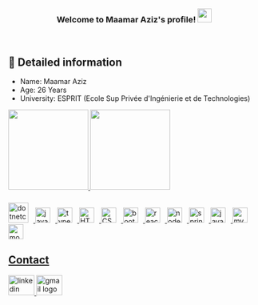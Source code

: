 <h3 align="center">
  Welcome to Maamar Aziz's profile!
    <img src="https://media.giphy.com/media/hvRJCLFzcasrR4ia7z/giphy.gif" width="28">
</h3>

<br/>
<!-- Some badges are from https://github.com/Ileriayo/markdown-badges -->


## :notebook_with_decorative_cover: Detailed information

- Name: Maamar Aziz
- Age: 26 Years
- University: ESPRIT (Ecole Sup Privée d'Ingénierie et de Technologies)
<div>
  <a href="https://github.com/AzizMaamar">
  <img height="160em" src="https://github-readme-stats.vercel.app/api?username=AzizMaamar&show_icons=true&theme=vue-dark&include_all_commits=true&count_private=true"/>
    
   
  <img height="160em" src="https://github-readme-stats.vercel.app/api/top-langs/?username=AzizMaamar&layout=compact&langs_count=16&theme=vue-dark"/>
</div>

###
  
<div align="left">
    <img  alt="dotnetcore" width="40px" src="https://cdn.jsdelivr.net/gh/devicons/devicon/icons/dotnetcore/dotnetcore-original.svg" style="padding-right:10px;"/>
  <img alt="javascript" width="30px" src="https://cdn.jsdelivr.net/gh/devicons/devicon/icons/javascript/javascript-original.svg" style="padding-right:10px;"/>
  <img alt="typescript" width="30px" src="https://cdn.jsdelivr.net/gh/devicons/devicon/icons/typescript/typescript-original.svg" style="padding-right:10px;"/>
  <img alt="HTML5" width="30px" src="https://cdn.jsdelivr.net/gh/devicons/devicon/icons/html5/html5-original.svg" style="padding-right:10px;"/>
  <img alt="CSS3" width="30px" src="https://cdn.jsdelivr.net/gh/devicons/devicon/icons/css3/css3-original.svg" style="padding-right:10px;"/>
  <img alt="bootstrap" width="30px" src="https://cdn.jsdelivr.net/gh/devicons/devicon/icons/bootstrap/bootstrap-original.svg" style="padding-right:10px;"/>
  <img alt="react" width="30px" src="https://cdn.jsdelivr.net/gh/devicons/devicon/icons/react/react-original.svg"style="padding-right:10px;"/>
  <img alt="nodejs" width="30px" src="https://cdn.jsdelivr.net/gh/devicons/devicon/icons/nodejs/nodejs-original.svg" style="padding-right:10px;"/>
  <img alt="spring" width="30px" src="https://cdn.jsdelivr.net/gh/devicons/devicon/icons/spring/spring-original.svg" style="padding-right:10px;"/>
  <img alt="java" width="30px" src="https://cdn.jsdelivr.net/gh/devicons/devicon/icons/java/java-original.svg" style="padding-right:10px;"/>
  <img alt="mysql" width="30px" src="https://cdn.jsdelivr.net/gh/devicons/devicon/icons/mysql/mysql-original.svg" style="padding-right:10px;"/>
  <img alt="mongodb" width="30px" src="https://cdn.jsdelivr.net/gh/devicons/devicon/icons/mongodb/mongodb-original.svg" style="padding-right:10px;"/>
</div>


## Contact

<div align="left">
  <a href="https://www.linkedin.com/in/aziz-maamar/" target="_blank">
    <img src="https://raw.githubusercontent.com/maurodesouza/profile-readme-generator/master/src/assets/icons/social/linkedin/default.svg" width="52" height="40" alt="linkedin logo"  />
  </a>
  
  <a href="mailto:Aziz.maamar@outlook.com" target="_blank">
    <img src="https://raw.githubusercontent.com/maurodesouza/profile-readme-generator/master/src/assets/icons/social/gmail/default.svg" width="52" height="40" alt="gmail logo"/>
  </a>
</div>
